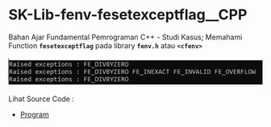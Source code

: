 # SK-Lib-fenv-fesetexceptflag__CPP
Bahan Ajar Fundamental Pemrograman C++ - Studi Kasus; Memahami Function <code><b>fesetexceptflag</b></code> pada library <code><b>fenv.h</b></code> atau <code><b>&lt;cfenv></b></code><br><br>
<img src="https://github.com/RizkyKhapidsyah/SK-Lib-fenv-fesetexceptflag__CPP/blob/master/SK-Lib-fenv-fesetexceptflag__CPP/result/001.PNG"><br><br>
Lihat Source Code : <br>
- <a href="https://github.com/RizkyKhapidsyah/SK-Lib-fenv-fesetexceptflag__CPP/blob/master/SK-Lib-fenv-fesetexceptflag__CPP/Source.cpp">Program</a>

